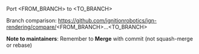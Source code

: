 Port <FROM_BRANCH> to <TO_BRANCH>

Branch comparison: https://github.com/ignitionrobotics/ign-rendering/compare/<FROM_BRANCH>...<TO_BRANCH>

**Note to maintainers**: Remember to **Merge** with commit (not squash-merge
or rebase)
